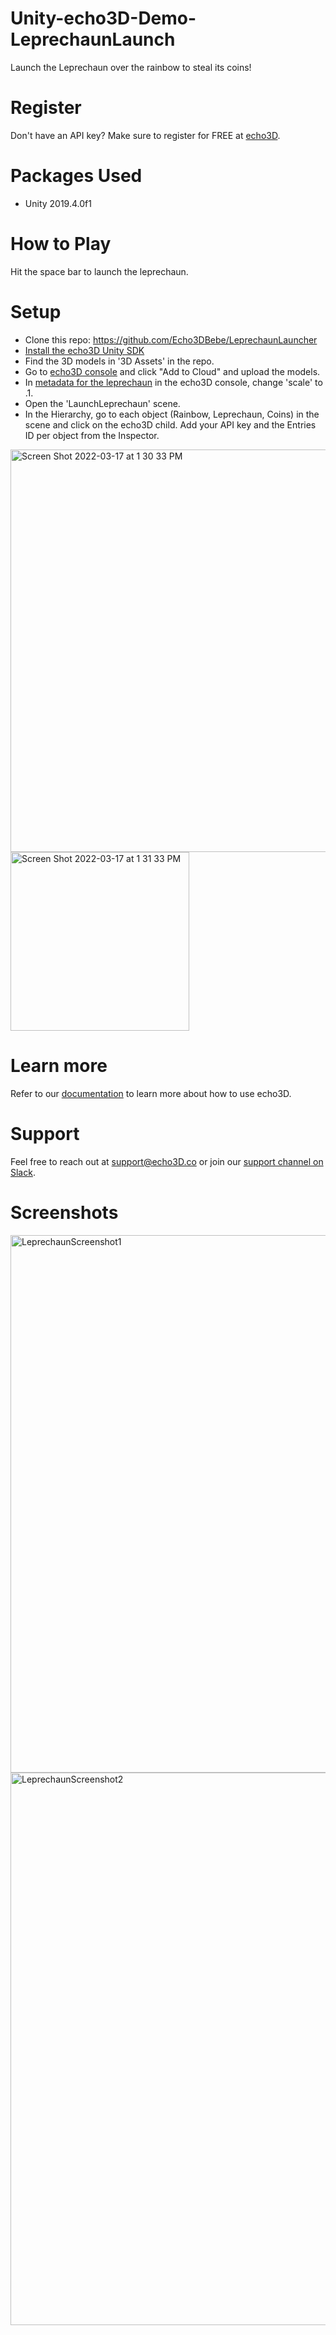 # Unity-echo3D-Demo-LeprechaunLaunch

Launch the Leprechaun over the rainbow to steal its coins!

# Register
Don't have an API key? Make sure to register for FREE at [echo3D](https://www.echo3d.co/).

# Packages Used
* Unity 2019.4.0f1

# How to Play
Hit the space bar to launch the leprechaun.

# Setup
* Clone this repo: https://github.com/Echo3DBebe/LeprechaunLauncher
* [Install the echo3D Unity SDK](https://docs.echo3d.co/unity/installation)
* Find the 3D models in '3D Assets' in the repo.
* Go to [echo3D console](https://console.echo3d.co/#/pages/contentmanager) and click "Add to Cloud" and upload the models.
* In [metadata for the leprechaun](https://docs.echo3d.co/web-console/manage-pages/data-page/global-data-and-metadata) in the echo3D console, change 'scale' to .1.
* Open the 'LaunchLeprechaun' scene.
* In the Hierarchy, go to each object (Rainbow, Leprechaun, Coins) in the scene and click on the echo3D child. Add your API key and the Entries ID per object from the Inspector.
<img width="644" alt="Screen Shot 2022-03-17 at 1 30 33 PM" src="https://user-images.githubusercontent.com/99516371/158894607-0b5c07c0-12df-4b96-96d6-f7e27c2e5d24.png">
<img width="286" alt="Screen Shot 2022-03-17 at 1 31 33 PM" src="https://user-images.githubusercontent.com/99516371/158894545-44cfe856-c827-4e01-829b-8997b112df14.png">


# Learn more
Refer to our [documentation](https://docs.echo3d.co/) to learn more about how to use echo3D.

# Support
Feel free to reach out at support@echo3D.co or join our [support channel on Slack](https://echo3d.slack.com/ssb/redirect).

# Screenshots
<img width="860" alt="LeprechaunScreenshot1" src="https://user-images.githubusercontent.com/99516371/158893297-45a76cf8-2886-4a44-be65-b4017463bba1.png">
<img width="884" alt="LeprechaunScreenshot2" src="https://user-images.githubusercontent.com/99516371/158893315-a5efd285-4b11-4126-bd3d-eb3dbec434e7.png">




